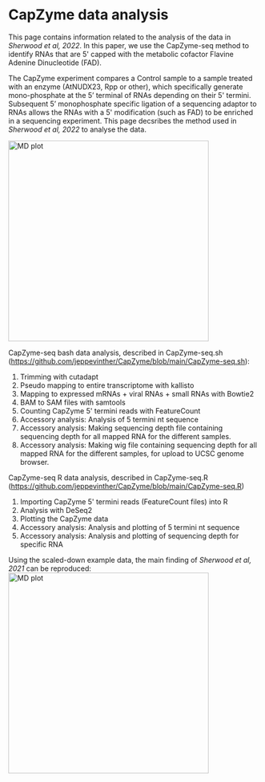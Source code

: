 # CapZyme data analysis
This page contains information related to the analysis of the data in _Sherwood et al, 2022_. In this paper, we use the CapZyme-seq method to identify RNAs that are 5' capped with the metabolic cofactor Flavine Adenine Dinucleotide (FAD).

The CapZyme experiment compares a Control sample to a sample treated with an enzyme (AtNUDX23, Rpp or other), which specifically generate mono-phosphate at the 5’ terminal of RNAs depending on their 5' termini. Subsequent 5’ monophosphate specific ligation of a sequencing adaptor to RNAs allows the RNAs with a 5' modification (such as FAD) to be enriched in a sequencing experiment. This page decsribes the method used in _Sherwood et al, 2022_ to analyse the data.

<img width="400" alt="MD plot" src="https://user-images.githubusercontent.com/42373129/126970748-336ac8fd-cec4-4ba5-b63a-72f0b5e56ac3.png">

CapZyme-seq bash data analysis, described in CapZyme-seq.sh (https://github.com/jeppevinther/CapZyme/blob/main/CapZyme-seq.sh):

1. Trimming with cutadapt
2. Pseudo mapping to entire transcriptome with kallisto
3. Mapping to expressed mRNAs + viral RNAs + small RNAs with Bowtie2
4. BAM to SAM files with samtools
5. Counting CapZyme 5' termini reads with FeatureCount
6. Accessory analysis: Analysis of 5 termini nt sequence
7. Accessory analysis: Making sequencing depth file containing sequencing depth for all mapped RNA for the different samples.
8. Accessory analysis: Making wig file containing sequencing depth for all mapped RNA for the different samples, for upload to UCSC genome browser.

CapZyme-seq R data analysis, described in CapZyme-seq.R (https://github.com/jeppevinther/CapZyme/blob/main/CapZyme-seq.R)

1. Importing CapZyme 5' termini reads (FeatureCount files) into R
2. Analysis with DeSeq2
3. Plotting the CapZyme data
4. Accessory analysis: Analysis and plotting of 5 termini nt sequence
5. Accessory analysis: Analysis and plotting of sequencing depth for specific RNA

Using the scaled-down example data, the main finding of _Sherwood et al, 2021_ can be reproduced:
<img width="400" alt="MD plot" src="https://user-images.githubusercontent.com/42373129/127151633-de031479-0f8e-4624-b9f8-92cbc7f3165f.png">


